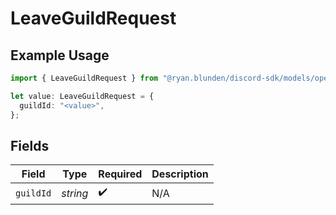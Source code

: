 # LeaveGuildRequest

## Example Usage

```typescript
import { LeaveGuildRequest } from "@ryan.blunden/discord-sdk/models/operations";

let value: LeaveGuildRequest = {
  guildId: "<value>",
};
```

## Fields

| Field              | Type               | Required           | Description        |
| ------------------ | ------------------ | ------------------ | ------------------ |
| `guildId`          | *string*           | :heavy_check_mark: | N/A                |